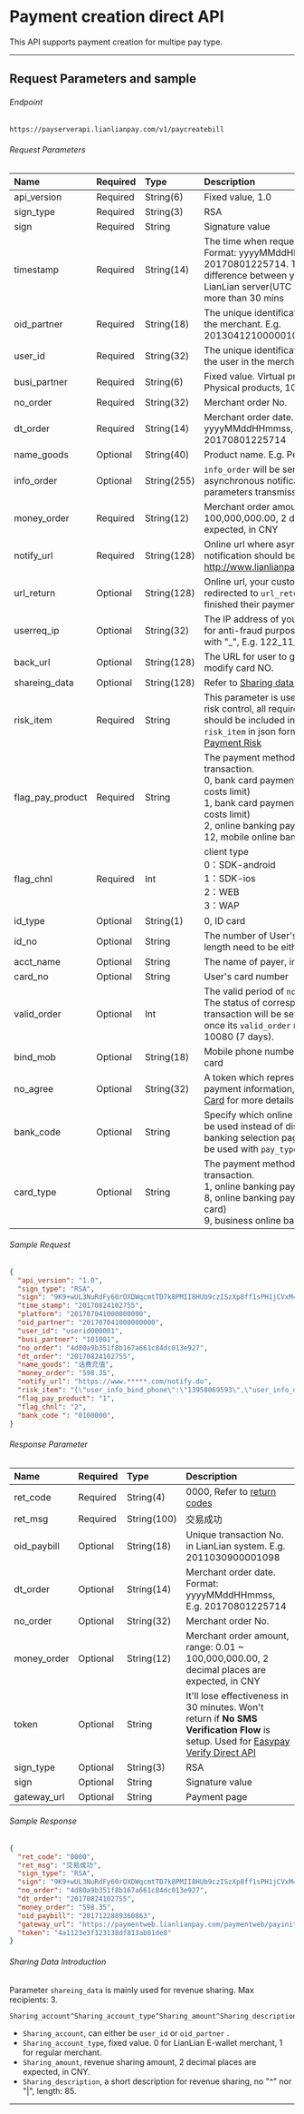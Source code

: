 # Payment creation direct API

This API supports payment creation for multipe pay type.

***

## Request Parameters and sample


###### Endpoint

```html
https://payserverapi.lianlianpay.com/v1/paycreatebill
```

###### Request Parameters
|Name|Required|Type|Description|
|:---|:---|:---|:---|
|api_version|Required|String(6)|Fixed value, 1.0|
|sign_type|Required|String(3)|RSA |
|sign|Required|String|Signature value|
|timestamp|Required|String(14)|The time when request is initialized. Format: yyyyMMddHHmmss, E.g. 20170801225714. The time difference between your server and LianLian server(UTC +8) should be no more than 30 mins|
|oid_partner|Required|String(18)|The unique identification assigned to the merchant. E.g. 201304121000001004|
|user_id|Required|String(32)|The unique identification assigned to the user in the merchant’s system|
|busi_partner|Required|String(6)|Fixed value. Virtual products, 101001; Physical products, 109001|
|no_order|Required|String(32)|Merchant order No.|
|dt_order|Required|String(14)|Merchant order date. Format: yyyyMMddHHmmss, E.g. 20170801225714|
|name_goods|Optional|String(40)|Product name. E.g. Pen|
|info_order|Optional|String(255)|```info_order``` will be sent back in asynchronous notification for parameters transmission|
|money_order|Required|String(12)|Merchant order amount, range: 0.01 ~ 100,000,000.00, 2 decimal places are expected, in CNY|
|notify_url|Required|String(128)|Online url where asynchronous notification should be sent, E.g. http://www.lianlianpay.com/help/notify|
|url_return|Optional|String(128)|Online url, your customer will be redirected to ```url_return``` once they finished their payment|
|userreq_ip|Optional|String(32)|The IP address of your customer, used for anti-fraud purpose. Replace "." with "_", E.g. 122_11_37_211|
|back_url|Optional|String(128)|The URL for user to go back and modify card NO.|
|shareing_data|Optional|String(128)|Refer to [Sharing data introduction](#sharing-data-introduction)|
|risk_item|Required|String| This parameter is used for payment risk control, all required parameters should be included in the value of ```risk_item``` in json format, refer to [Payment Risk](payment_risk_item.md)| 
|flag_pay_product|Required|String| The payment method used in this transaction.<br> 0, bank card payment(low transaction costs limit) <br> 1, bank card payment(high transaction costs limit) <br> 2, online banking payment <br> 12, mobile online banking <br> |
|flag_chnl|Required|Int|client type <br>0：SDK-android <br>1：SDK-ios<br>2：WEB <br>3：WAP|
|id_type|Optional|String(1)| 0, ID card|
|id_no|Optional|String| The number of User's ID card. The length need to be either 15 or 18|
|acct_name|Optional|String|The name of payer, in Chinese|
|card_no|Optional|String|User's card number|
|valid_order|Optional|Int|The valid period of ```no_order```, in minute. The status of corresponding transaction will be set to "Closed" once its ```valid_order``` run out. Default: 10080 (7 days). |
|bind_mob|Optional|String(18)|Mobile phone number binding on bank card|
|no_agree|Optional|String(32)| A token which represents the key payment information, refer to [Binding Card](easypay.md) for more details|
|bank_code|Optional|String|Specify which online banking should be used instead of displaying online banking selection page. ```bank_code``` to be used with ```pay_type```. |
|card_type|Optional|String|The payment method used in this transaction. <br> 1, online banking payment (debit card) <br> 8, online banking payment (credit card) <br> 9, business online banking payment <br>|



###### Sample Request

```json
{
  "api_version": "1.0",
  "sign_type": "RSA",
  "sign": "9K9+wUL3NuRdFy60rOXDWqcmtTD7k8PMII8HUb9czISzXp8ff1sPH1jCVxM=",
  "time_stamp": "20170824102755",
  "platform": "201707041000000000",
  "oid_partner": "201707041000000000",
  "user_id": "userid000001",
  "busi_partner": "101001",
  "no_order": "4d80a9b351f8b167a661c84dc013e927",
  "dt_order": "20170824102755",
  "name_goods": "话费充值",
  "money_order": "598.35",
  "notify_url": "https://www.*****.com/notify.do",
  "risk_item": "{\"user_info_bind_phone\":\"13958069593\",\"user_info_dt_register\":\"20131030122130\",\"risk_state\":\"1\",\"frms_ware_category \":\"1009\"}",
  "flag_pay_product": "1",
  "flag_chnl": "2",
  "bank_code ": "0100000",
}

```

###### Response Parameter

|Name|Required|Type|Description|
|:---|:---|:---|:---|
|ret_code|Required|String(4)|0000, Refer to [return codes](return_code.md)|
|ret_msg|Required|String(100)|交易成功|
|oid_paybill|Optional|String(18)|Unique transaction No. in LianLian system. E.g. 2011030900001098|
|dt_order|Optional|String(14)|Merchant order date. Format: yyyyMMddHHmmss, E.g. 20170801225714|
|no_order|Optional|String(32)|Merchant order No.||user_id|Required|String(32)|The unique identification assigned to the user in the merchant’s system|
|money_order|Optional|String(12)|Merchant order amount, range: 0.01 ~ 100,000,000.00, 2 decimal places are expected, in CNY|
|token|Optional|String| It'll lose effectiveness in 30 minutes. Won't return if **No SMS Verification Flow** is setup.  Used for [Easypay Verify Direct API](easypay-verify-direct-api.md)|
|sign_type|Optional|String(3)|RSA |
|sign|Optional|String|Signature value|
|gateway_url|Optional|String|Payment page|

###### Sample Response

```json
{
  "ret_code": "0000",
  "ret_msg": "交易成功",
  "sign_type": "RSA",
  "sign": "9K9+wUL3NuRdFy60rOXDWqcmtTD7k8PMII8HUb9czISzXp8ff1sPH1jCVxM=",
  "no_order": "4d80a9b351f8b167a661c84dc013e927",
  "dt_order": "20170824102755",
  "money_order": "598.35",
  "oid_paybill": "2017122889360863",
  "gateway_url": "https://paymentweb.lianlianpay.com/paymentweb/payinit?token=4a1123e3f123138df813ab81de8",
  "token": "4a1123e3f123138df813ab81de8"
}
```

###### Sharing Data Introduction

Parameter ```shareing_data``` is mainly used for revenue sharing. Max recipients: 3. 

```html
Sharing_account^Sharing_account_type^Sharing_amount^Sharing_description|Sharing_account^Sharing_account_type^Sharing_amount^Sharing_description|Sharing_account^Sharing_account_type^Sharing_amount^Sharing_description
```
* ```Sharing_account```, can either be ```user_id``` or ```oid_partner``` .
* ```Sharing_account_type```, fixed value. 0 for LianLian E-wallet merchant, 1 for regular merchant.
* ```Sharing_amount```, revenue sharing amount, 2 decimal places are expected, in CNY.
* ```Sharing_description```, a short description for revenue sharing, no "^" nor "|", length: 85.

***
